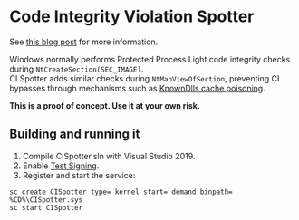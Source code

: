 # Code Integrity Violation Spotter

See [this blog post](https://www.elastic.co/blog/detect-block-unknown-knowndlls-windows-acl-hardening-attacks-cache-poisoning-privilege-escalation) for more information.

Windows normally performs Protected Process Light code integrity checks during `NtCreateSection(SEC_IMAGE)`.  
CI Spotter adds similar checks during `NtMapViewOfSection`, preventing CI bypasses through mechanisms such as [KnownDlls cache poisoning](https://www.elastic.co/blog/protecting-windows-protected-processes).

**This is a proof of concept. Use it at your own risk.**

## Building and running it

1. Compile CISpotter.sln with Visual Studio 2019.
2. Enable [Test Signing](https://docs.microsoft.com/en-us/windows-hardware/drivers/install/the-testsigning-boot-configuration-option).
3. Register and start the service:
```
sc create CISpotter type= kernel start= demand binpath= %CD%\CISpotter.sys
sc start CISpotter
```
